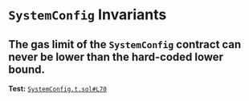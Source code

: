 # `SystemConfig` Invariants

## The gas limit of the `SystemConfig` contract can never be lower than the hard-coded lower bound.
**Test:** [`SystemConfig.t.sol#L70`](../test/invariants/SystemConfig.t.sol#L70)

